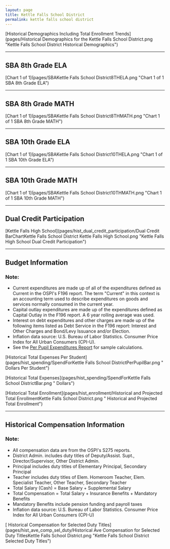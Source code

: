 ```yaml
---
layout: page
title: Kettle Falls School District
permalink: kettle falls school district
---
```



[Historical Demographics Including Total Enrollment Trends](pages/Historical Demographics for the Kettle Falls School District.png "Kettle Falls School District Historical Demographics")

___

## SBA 8th Grade ELA

[Chart 1 of 1](pages/SBAKettle Falls School District8THELA.png "Chart 1 of 1 SBA 8th Grade ELA")


___

## SBA 8th Grade MATH

[Chart 1 of 1](pages/SBAKettle Falls School District8THMATH.png "Chart 1 of 1 SBA 8th Grade MATH")


___

## SBA 10th Grade ELA

[Chart 1 of 1](pages/SBAKettle Falls School District10THELA.png "Chart 1 of 1 SBA 10th Grade ELA")


___

## SBA 10th Grade MATH

[Chart 1 of 1](pages/SBAKettle Falls School District10THMATH.png "Chart 1 of 1 SBA 10th Grade MATH")


___

## Dual Credit Participation

[Kettle Falls High School](pages/hist_dual_credit_participation/Dual Credit BarChartKettle Falls School District Kettle Falls High School.png "Kettle Falls High School Dual Credit Participation")


___

## Budget Information
### Note:
- Current expenditures are made up of all of the expenditures defined as Current in the OSPI's F196 report. The term "Current" in this context is an accounting term used to describe expenditures on goods and services normally consumed in the current year.
- Capital outlay expenditures are made up of the expenditures defined as Capital Outlay in the F196 report. A 6 year rolling average was used.
- Interest on debt expenditures and other charges are made up of the following items listed as Debt Service in the F196 report: Interest and Other Charges and Bond/Levy Issuance and/or Election.
- Inflation data source: U.S. Bureau of Labor Statistics. Consumer Price Index for All Urban Consumers (CPI-U).
- See the [Per Pupil Expenditures Report](report_expenditures) for sample calculations.

[Historical Total Expenses Per Student](pages/hist_spending/SpendForKettle Falls School DistrictPerPupilBar.png " Dollars Per Student")

[Historical Total Expenses](pages/hist_spending/SpendForKettle Falls School DistrictBar.png " Dollars")

[Historical Total Enrollment](pages/hist_enrollment/Historical and Projected Total EnrollmentKettle Falls School District.png " Historical and Projected Total Enrollment")


___

## Historical Compensation Information
### Note:
- All compensation data are from the OSPI's S275 reports.
- District Admin. includes duty titles of Deputy/Assist. Supt., Director/Supervisor, Other District Admin.
- Principal includes duty titles of Elementary Principal, Secondary Principal
- Teacher includes duty titles of Elem. Homeroom Teacher, Elem. Specialist Teacher, Other Teacher, Secondary Teacher
- Total Salary (Cash) = Base Salary + Supplemental Salary
- Total Compensation = Total Salary + Insurance Benefits + Mandatory Benefits
- Mandatory Benefits include pension funding and payroll taxes
- Inflation data source: U.S. Bureau of Labor Statistics. Consumer Price Index for All Urban Consumers (CPI-U)

[ Historical Compensation for Selected Duty Titles](pages/hist_ave_comp_sel_duty/Historical Ave Compensation for Selected Duty TitlesKettle Falls School District.png "Kettle Falls School District Selected Duty Titles")

